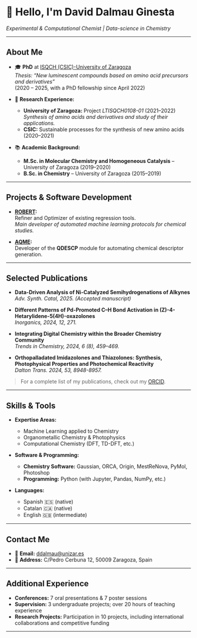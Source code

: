 # 👋 Hello, I'm David Dalmau Ginesta  
*Experimental & Computational Chemist | Data-science in Chemistry*

---

## About Me

- 🎓 **PhD** at [ISQCH (CSIC)-University of Zaragoza](https://www.csic.es/)  
  *Thesis: “New luminescent compounds based on amino acid precursors and derivatives”*  
  (2020 – 2025, with a PhD fellowship since April 2022)

- 🔬 **Research Experience:**  
  - **University of Zaragoza:** Project *LTISQCH0108-01* (2021–2022)  
    *Synthesis of amino acids and derivatives and study of their applications.*  
  - **CSIC:** Sustainable processes for the synthesis of new amino acids (2020–2021)

- 📚 **Academic Background:**  
  - **M.Sc. in Molecular Chemistry and Homogeneous Catalysis** – University of Zaragoza (2019–2020)  
  - **B.Sc. in Chemistry** – University of Zaragoza (2015–2019)

---

## Projects & Software Development

- **[ROBERT](https://robert.readthedocs.io/en/latest/):**  
  Refiner and Optimizer of existing regression tools.  
  *Main developer of automated machine learning protocols for chemical studies.*

- **[AQME](https://aqme.readthedocs.io/):**  
  Developer of the **QDESCP** module for automating chemical descriptor generation.

---

## Selected Publications

- **Data-Driven Analysis of Ni-Catalyzed Semihydrogenations of Alkynes**  
  *Adv. Synth. Catal, 2025. (Accepted manuscript)*

- **Different Patterns of Pd-Promoted C–H Bond Activation in (Z)-4-Hetarylidene-5(4H)-oxazolones**  
  *Inorganics, 2024, 12, 271.*

- **Integrating Digital Chemistry within the Broader Chemistry Community**  
  *Trends in Chemistry, 2024, 6 (8), 459–469.*

- **Orthopalladated Imidazolones and Thiazolones: Synthesis, Photophysical Properties and Photochemical Reactivity**  
  *Dalton Trans. 2024, 53, 8948-8957.*

> For a complete list of my publications, check out my [ORCID](https://orcid.org/0000-0002-2506-6546).

---

## Skills & Tools

- **Expertise Areas:**  
  - Machine Learning applied to Chemistry  
  - Organometallic Chemistry & Photophysics  
  - Computational Chemistry (DFT, TD-DFT, etc.)

- **Software & Programming:**  
  - **Chemistry Software:** Gaussian, ORCA, Origin, MestReNova, PyMol, Photoshop  
  - **Programming:** Python (with Jupyter, Pandas, NumPy, etc.)

- **Languages:**  
  - Spanish 🇪🇸 (native)  
  - Catalan 🇨🇦 (native)  
  - English 🇬🇧 (intermediate)

---

## Contact Me

- 📧 **Email:** [ddalmau@unizar.es](mailto:ddalmau@unizar.es)   
- 📍 **Address:** C/Pedro Cerbuna 12, 50009 Zaragoza, Spain

---

## Additional Experience

- **Conferences:** 7 oral presentations & 7 poster sessions  
- **Supervision:** 3 undergraduate projects; over 20 hours of teaching experience  
- **Research Projects:** Participation in 10 projects, including international collaborations and competitive funding

---
